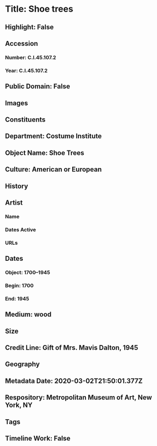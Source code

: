 # Title: Shoe trees
## Highlight: False
## Accession
### Number: C.I.45.107.2
### Year: C.I.45.107.2
## Public Domain: False
## Images
## Constituents
## Department: Costume Institute
## Object Name: Shoe Trees
## Culture: American or European
## History
## Artist
### Name
### Dates Active
### URLs
## Dates
### Object: 1700–1945
### Begin: 1700
### End: 1945
## Medium: wood
## Size
## Credit Line: Gift of Mrs. Mavis Dalton, 1945
## Geography
## Metadata Date: 2020-03-02T21:50:01.377Z
## Respository: Metropolitan Museum of Art, New York, NY
## Tags
## Timeline Work: False